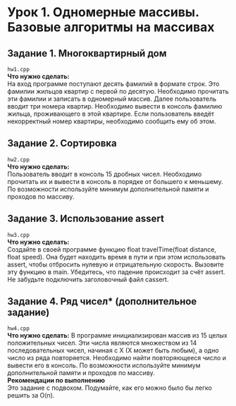 # Урок 1. Одномерные массивы. Базовые алгоритмы на массивах

## Задание 1. Многоквартирный дом

`hw1.cpp`  
**Что нужно сделать:**  
На вход программе поступают десять фамилий в формате строк. Это фамилии жильцов квартир с первой по десятую. Необходимо прочитать эти фамилии и записать в одномерный массив. Далее пользователь вводит три номера квартир. Необходимо вывести в консоль фамилию жильца, проживающего в этой квартире. Если пользователь введёт некорректный номер квартиры, необходимо сообщить ему об этом.  

## Задание 2. Сортировка

`hw2.cpp`  
**Что нужно сделать:**  
Пользователь вводит в консоль 15 дробных чисел. Необходимо прочитать их и вывести в консоль в порядке от большего к меньшему. По возможности используйте минимум дополнительной памяти и проходов по массиву.  

## Задание 3. Использование assert

`hw3.cpp`  
**Что нужно сделать:**  
Создайте в своей программе функцию float travelTime(float distance, float speed). Она будет находить время в пути и при этом использовать assert, чтобы отбросить нулевую и отрицательную скорость. Вызовите эту функцию в main. Убедитесь, что падение происходит за счёт assert. Не забудьте подключить заголовочный файл cassert.  

## Задание 4. Ряд чисел* (дополнительное задание)

`hw4.cpp`  
**Что нужно сделать:**
В программе инициализирован массив из 15 целых положительных чисел. Эти числа являются множеством из 14 последовательных чисел, начиная с Х (Х может быть любым), а одно число из ряда повторяется. Необходимо найти повторяющееся число и вывести его в консоль. По возможности используйте минимум дополнительной памяти и проходов по массиву.  
**Рекомендации по выполнению**  
Это задание с подвохом. Подумайте, как его можно было бы легко решить за O(n).  
